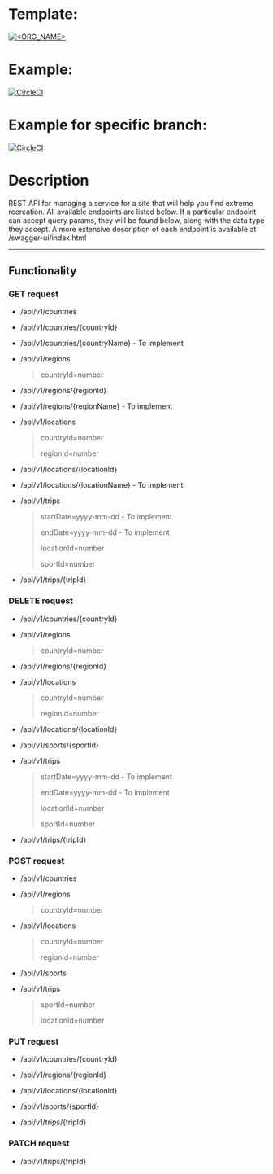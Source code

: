 # Template:
[![<ORG_NAME>](https://circleci.com/<VCS>/<ORG_NAME>/<PROJECT_NAME>.svg?style=svg)](<LINK>)

# Example:
[![CircleCI](https://circleci.com/gh/circleci/circleci-docs.svg?style=svg)](https://circleci.com/gh/circleci/circleci-docs)

# Example for specific branch:
[![CircleCI](https://circleci.com/gh/circleci/circleci-docs/tree/teesloane-patch-5.svg?style=svg)](https://circleci.com/gh/circleci/circleci-docs/?branch=teesloane-patch-5)

# Description
REST API for managing a service for a site that will help you find extreme recreation.
All available endpoints are listed below. If a particular endpoint can accept query params, they will be found below, along with the data type they accept. 
A more extensive description of each endpoint is available at /swagger-ui/index.html

---

## Functionality

### GET request

- /api/v1/countries                                     
- /api/v1/countries/{countryId}                         
- /api/v1/countries/{countryName}   - To implement                    

- /api/v1/regions
    > countryId=number
- /api/v1/regions/{regionId}                            
- /api/v1/regions/{regionName}      - To implement                      

- /api/v1/locations
    > countryId=number
    >
    > regionId=number
- /api/v1/locations/{locationId}                        
- /api/v1/locations/{locationName}  - To implement                      

- /api/v1/trips

    > startDate=yyyy-mm-dd           - To implement
    >
    > endDate=yyyy-mm-dd             - To implement
    >
    > locationId=number
    >
    > sportId=number

- /api/v1/trips/{tripId}


### DELETE request

- /api/v1/countries/{countryId}  

- /api/v1/regions
    > countryId=number                    
- /api/v1/regions/{regionId} 

- /api/v1/locations
    > countryId=number
    >
    > regionId=number
- /api/v1/locations/{locationId}

- /api/v1/sports/{sportId}   

- /api/v1/trips
    > startDate=yyyy-mm-dd           - To implement
    >
    > endDate=yyyy-mm-dd             - To implement
    >
    > locationId=number
    >
    > sportId=number                  
- /api/v1/trips/{tripId}                            

### POST request

- /api/v1/countries

- /api/v1/regions
    > countryId=number

- /api/v1/locations
    > countryId=number
    >
    > regionId=number

- /api/v1/sports

- /api/v1/trips
    > sportId=number
    >
    > locationId=number

### PUT request

- /api/v1/countries/{countryId}

- /api/v1/regions/{regionId}

- /api/v1/locations/{locationId}

- /api/v1/sports/{sportId}

- /api/v1/trips/{tripId}

### PATCH request

- /api/v1/trips/{tripId}
